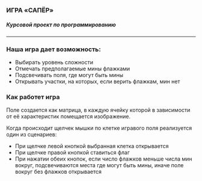 <h3>ИГРА «САПЁР»</h3>
<h5>Курсовой проект по программированию</h5>
<hr>
<h3>Наша игра дает возможность:</h3>
<ul>
      <li>Выбирать уровень сложности</li>
      <li>Отмечать предполагаемые мины флажками</li>
      <li>Подсвечивать поля, где могут быть мины</li>
      <li>Открывать участки, на которых, если верить флажкам, мин нет</li>
</ul>

<h3>Как работет игра</h3>
<p>Поле создается как матрица, в каждую ячейку которой в зависимости от её характеристик помещается изображение.</p>
<p>Когда происходит щелчек мышки по клетке игравого поля реализуется один из сценариев:</p>
<ul>
  <li>При щелчке левой кнопкой выбранная клетка открывается</li>
  <li>При щелчке правой кнопкой ставиться флаг</li>
  <li>При нажатии обеих кнопок, если число флажков меньше числа мин вокруг, подсвечиваются места где могут быть мины, иначе поле вокруг без флажков открывается</li>
</ul>





